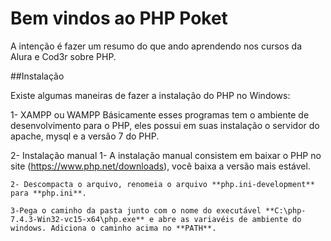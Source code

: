 # Bem vindos ao PHP Poket
A intenção é fazer um resumo do que ando aprendendo nos cursos da Alura e Cod3r sobre PHP.

##Instalação

Existe algumas maneiras de fazer a instalação do PHP no Windows:

1- XAMPP ou WAMPP
    Básicamente esses programas tem o ambiente de desenvolvimento para o PHP, eles possui em suas instalação o servidor do apache, mysql e a versão 7 do PHP.

2- Instalação manual
    1- A instalação manual consistem em baixar o PHP no site  (https://www.php.net/downloads), você baixa a versão mais estável.     

    2- Descompacta o arquivo, renomeia o arquivo **php.ini-development** para **php.ini**.

    3-Pega o caminho da pasta junto com o nome do executável **C:\php-7.4.3-Win32-vc15-x64\php.exe** e abre as variavéis de ambiente do windows. Adiciona o caminho acima no **PATH**.
